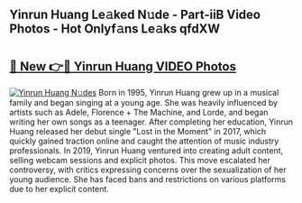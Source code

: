 ## Yinrun Huang Le𝚊ked N𝚞de - Part-iiB Video Photos - Hot Onlyf𝚊ns Le𝚊ks qfdXW

# <h2><a href="http://ac48707.deff.icu/?id=Yinrun+Huang">🔗 New 👉🔴 Yinrun Huang VIDEO Photos</a></h2>

[![Yinrun Huang N𝚞des](https://i.imgur.com/rIISA9y.gif)](http://ac48707.deff.icu/?id=Yinrun+Huang)
Born in 1995, Yinrun Huang grew up in a musical family and began singing at a young age. She was heavily influenced by artists such as Adele, Florence + The Machine, and Lorde, and began writing her own songs as a teenager. After completing her education, Yinrun Huang released her debut single "Lost in the Moment" in 2017, which quickly gained traction online and caught the attention of music industry professionals. In 2019, Yinrun Huang ventured into creating adult content, selling webcam sessions and explicit photos. This move escalated her controversy, with critics expressing concerns over the sexualization of her young audience. She has faced bans and restrictions on various platforms due to her explicit content.
